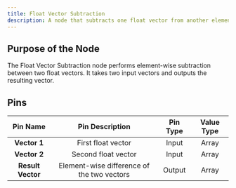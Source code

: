 ```yaml
---
title: Float Vector Subtraction
description: A node that subtracts one float vector from another element-wise.
---
```


## Purpose of the Node
The Float Vector Subtraction node performs element-wise subtraction between two float vectors. It takes two input vectors and outputs the resulting vector.

## Pins
| Pin Name | Pin Description | Pin Type | Value Type |
|:----------:|:-------------:|:------:|:------:|
| **Vector 1** | First float vector | Input | Array |
| **Vector 2** | Second float vector | Input | Array |
| **Result Vector** | Element-wise difference of the two vectors | Output | Array |